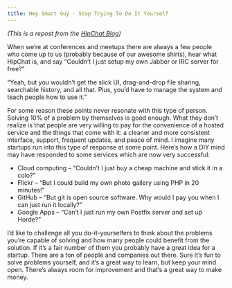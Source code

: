 ```yaml
---
title: Hey Smart Guy - Stop Trying To Do It Yourself
---
```



_(This is a repost from the [HipChat Blog](https://blog.hipchat.com/2010/09/13/hey-smart-guy-stop-trying-to-do-it-yourself/))_

When we’re at conferences and meetups there are always a few people who come up to us (probably because of our awesome shirts), hear what HipChat is, and say “Couldn’t I just setup my own Jabber or IRC server for free?”

“Yeah, but you wouldn’t get the slick UI, drag-and-drop file sharing, searchable history, and all that. Plus, you’d have to manage the system and teach people how to use it.”

For some reason these points never resonate with this type of person. Solving 10% of a problem by themselves is good enough. What they don’t realize is that people are very willing to pay for the convenience of a hosted service and the things that come with it: a cleaner and more consistent interface, support, frequent updates, and peace of mind. I imagine many startups run into this type of response at some point. Here’s how a DIY mind may have responded to some services which are now very successful:

* Cloud computing – “Couldn’t I just buy a cheap machine and stick it in a colo?”
* Flickr – “But I could build my own photo gallery using PHP in 20 minutes!”
* GitHub – “But git is open source software. Why would I pay you when I can just run it locally?”
* Google Apps – “Can’t I just run my own Postfix server and set up Horde?”

I’d like to challenge all you do-it-yourselfers to think about the problems you’re capable of solving and how many people could benefit from the solution. If it’s a fair number of them you probably have a great idea for a startup. There are a ton of people and companies out there. Sure it’s fun to solve problems yourself, and it’s a great way to learn, but keep your mind open. There’s always room for improvement and that’s a great way to make money.